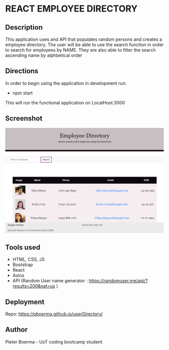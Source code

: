 # REACT EMPLOYEE DIRECTORY

## Description

This application uses and API that populates random persons and creates a employee directory. The user will be able to use the search function in order to search for employees by NAME. They are also able to filter the search ascending name by alphbetical order

## Directions

In order to begin using the application in development run:

* npm start

This will run the functional application on LocalHost:3000

## Screenshot

![App Screenshot](employeedirectory.png)

## Tools used

* HTML, CSS, JS
* Bootstrap
* React
* Axios
* API (Random User name generator : https://randomuser.me/api/?results=200&nat=us )

## Deployment

Repo: https://pboerma.github.io/userDirectory/

## Author

Pieter Boerma - UoT coding bootcamp student

